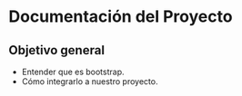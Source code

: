 # Documentación del Proyecto

## Objetivo general

- Entender que es bootstrap.
- Cómo integrarlo a nuestro proyecto.
